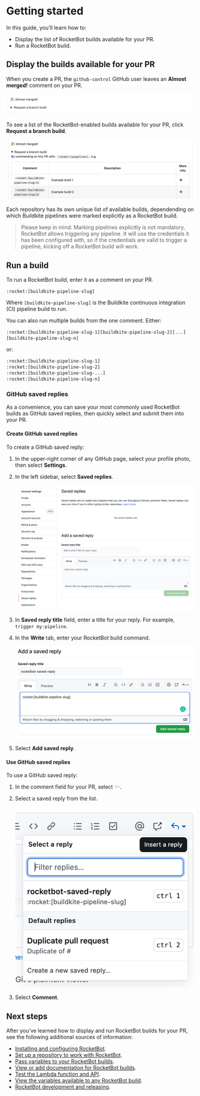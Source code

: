 # Getting started

In this guide, you'll learn how to:

- Display the list of RocketBot builds available for your PR.
- Run a RocketBot build.

## Display the builds available for your PR

When you create a PR, the `github-control` GitHub user leaves an **Almost merged!** comment on your PR.

![almost-merged](./images/almost-merged.png)

To see a list of the RocketBot-enabled builds available for your PR, click **Request a branch build**.

![rocketbot-commands](./images/rocketbot-commands.png)

Each repository has its own unique list of available builds, dependending on which Buildkite pipelines were marked explicitly as a RocketBot build.

> Please keep in mind: Marking pipelines explicitly is not mandatory, RocketBot allows triggering any pipeline. It will use the credentials it has been configured with, so if the credentials are valid to trigger a pipeline, kicking off a RocketBot build will work.

## Run a build

To run a RocketBot build, enter it as a comment on your PR.

```
:rocket:[buildkite-pipeline-slug]
```

Where `[buildkite-pipeline-slug]` is the Buildkite continuous integration (CI) pipeline build to run.

You can also run multiple builds from the one comment. Either:

```
:rocket:[buildkite-pipeline-slug-1][buildkite-pipeline-slug-2][...][buildkite-pipeline-slug-n]
```

or:

```
:rocket:[buildkite-pipeline-slug-1]
:rocket:[buildkite-pipeline-slug-2]
:rocket:[buildkite-pipeline-slug-...]
:rocket:[buildkite-pipeline-slug-n]
```

### GitHub saved replies

As a convenience, you can save your most commonly used RocketBot builds as GitHub saved replies, then quickly select and submit them into your PR.

#### Create GitHub saved replies

To create a GitHub saved reply:

1. In the upper-right corner of any GitHub page, select your profile photo, then select **Settings**.
1. In the left sidebar, select **Saved replies**.

   ![github-saved-replies](./images/github-saved-replies.png)

1. In **Saved reply title** field, enter a title for your reply. For example, `trigger my-pipeline`.
1. In the **Write** tab, enter your RocketBot build command.

   ![rocketbot-saved-reply](./images/rocketbot-saved-reply.png)

1. Select **Add saved reply**.

#### Use GitHub saved replies

To use a GitHub saved reply:

1. In the comment field for your PR, select <img src="./images/saved-replies-button.png" alt="saved-replies-button" width="15" />.
1. Select a saved reply from the list.

   ![list-saved-replies](./images/list-saved-replies.png)

1. Select **Comment**.

## Next steps

After you've learned how to display and run RocketBot builds for your PR, see the following additional sources of information:

- [Installing and configuring RocketBot](./guides/install-and-configure.md).
- [Set up a repository to work with RocketBot](./guides/setup-repository-for-rocketbot.md).
- [Pass variables to your RocketBot builds](./guides/pass-in-variables.md).
- [View or add documentation for RocketBot builds](./guides/view-add-build-documentation.md).
- [Test the Lambda function and API](./guides/test-lambda-api.md).
- [View the variables available to any RocketBot build](./reference/variables.md).
- [RocketBot development and releasing](./guides/development-and-releasing.md).
